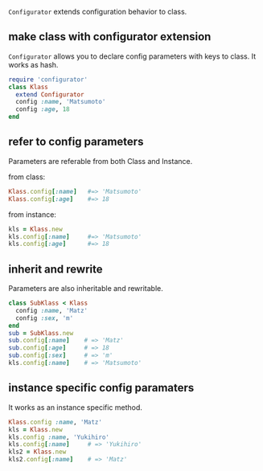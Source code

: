 `Configurator` extends configuration behavior to class.

## make class with configurator extension

`Configurator` allows you to declare config parameters with keys to class. It
works as hash.

```ruby
require 'configurator'
class Klass
  extend Configurator
  config :name, 'Matsumoto'
  config :age, 18
end
```

## refer to config parameters

Parameters are referable from both Class and Instance.

from class:

```ruby
Klass.config[:name]   #=> 'Matsumoto'
Klass.config[:age]    #=> 18
```

from instance:

```ruby
kls = Klass.new
kls.config[:name]     #=> 'Matsumoto'
kls.config[:age]      #=> 18
```

## inherit and rewrite

Parameters are also inheritable and rewritable.

```ruby
class SubKlass < Klass
  config :name, 'Matz'
  config :sex, 'm'
end
sub = SubKlass.new
sub.config[:name]    # => 'Matz'
sub.config[:age]     # => 18
sub.config[:sex]     # => 'm'
kls.config[:name]    # => 'Matsumoto'
```

## instance specific config paramaters

It works as an instance specific method.

```ruby
Klass.config :name, 'Matz'
kls = Klass.new
kls.config :name, 'Yukihiro'
kls.config[:name]     # => 'Yukihiro'
kls2 = Klass.new
kls2.config[:name]    # => 'Matz'
```
